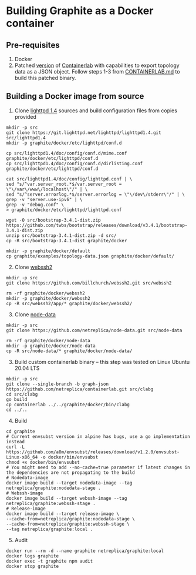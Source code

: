 # Building Graphite as a Docker container

## Pre-requisites

1. Docker
2. Patched [version](https://github.com/netreplica/containerlab/tree/graph-json) of [Containerlab](https://github.com/srl-labs/containerlab) with capabilities to export topology data as a JSON object. Follow steps 1-3 from [CONTAINERLAB.md](CONTAINERLAB.md) to build this patched binary.

## Building a Docker image from source

1. Clone [lighttpd 1.4](https://git.lighttpd.net/lighttpd/lighttpd1.4) sources and build configuration files from copies provided

  ```Shell
  mkdir -p src
  git clone https://git.lighttpd.net/lighttpd/lighttpd1.4.git src/lighttpd1.4
  mkdir -p graphite/docker/etc/lighttpd/conf.d

  cp src/lighttpd1.4/doc/config/conf.d/mime.conf graphite/docker/etc/lighttpd/conf.d
  cp src/lighttpd1.4/doc/config/conf.d/dirlisting.conf graphite/docker/etc/lighttpd/conf.d

  cat src/lighttpd1.4/doc/config/lighttpd.conf | \
  sed "s/^var.server_root.*$/var.server_root = \"\/var\/www\/localhost\"/" | \
  sed "s/^server.errorlog.*$/server.errorlog = \"\/dev\/stderr\"/" | \
  grep -v "server.use-ipv6" | \
  grep -v "debug.conf" \
  > graphite/docker/etc/lighttpd/lighttpd.conf
  
  wget -O src/bootstrap-3.4.1-dist.zip https://github.com/twbs/bootstrap/releases/download/v3.4.1/bootstrap-3.4.1-dist.zip
  unzip src/bootstrap-3.4.1-dist.zip -d src/
  cp -R src/bootstrap-3.4.1-dist graphite/docker

  mkdir -p graphite/docker/default
  cp graphite/examples/topology-data.json graphite/docker/default/
  ````
  
2. Clone [webssh2](https://github.com/billchurch/WebSSH2)

  ```Shell
  mkdir -p src
  git clone https://github.com/billchurch/webssh2.git src/webssh2

  rm -rf graphite/docker/webssh2
  mkdir -p graphite/docker/webssh2
  cp -R src/webssh2/app/* graphite/docker/webssh2/
  ````

3. Clone [node-data](https://github.com/netreplica/node-data)

  ```Shell
  mkdir -p src
  git clone https://github.com/netreplica/node-data.git src/node-data

  rm -rf graphite/docker/node-data
  mkdir -p graphite/docker/node-data
  cp -R src/node-data/* graphite/docker/node-data/
  ````


3. Build custom containerlab binary – this step was tested on Linux Ubuntu 20.04 LTS

  ```Shell
  mkdir -p src
  git clone --single-branch -b graph-json https://github.com/netreplica/containerlab.git src/clabg
  cd src/clabg
  go build
  cp containerlab ../../graphite/docker/bin/clabg
  cd ../..
  ````

4. Build

  ```Shell
  cd graphite
  # Current envsubst version in alpine has bugs, use a go implementation instead
  curl -L https://github.com/a8m/envsubst/releases/download/v1.2.0/envsubst-Linux-x86_64 -o docker/bin/envsubst
  chmod +x docker/bin/envsubst
  # You might need to add --no-cache=true parameter if latest changes in the dependencies are not propagating to the build
  # Nodedata-image
  docker image build --target nodedata-image --tag netreplica/graphite:nodedata-stage .
  # Webssh-image
  docker image build --target webssh-image --tag netreplica/graphite:webssh-stage .
  # Release-image
  docker image build --target release-image \
  --cache-from=netreplica/graphite:nodedata-stage \
  --cache-from=netreplica/graphite:webssh-stage \
  --tag netreplica/graphite:local .
  ````
  
5. Audit

  ```Shell
  docker run --rm -d --name graphite netreplica/graphite:local
  docker logs graphite
  docker exec -t graphite npm audit
  docker stop graphite
  ````
